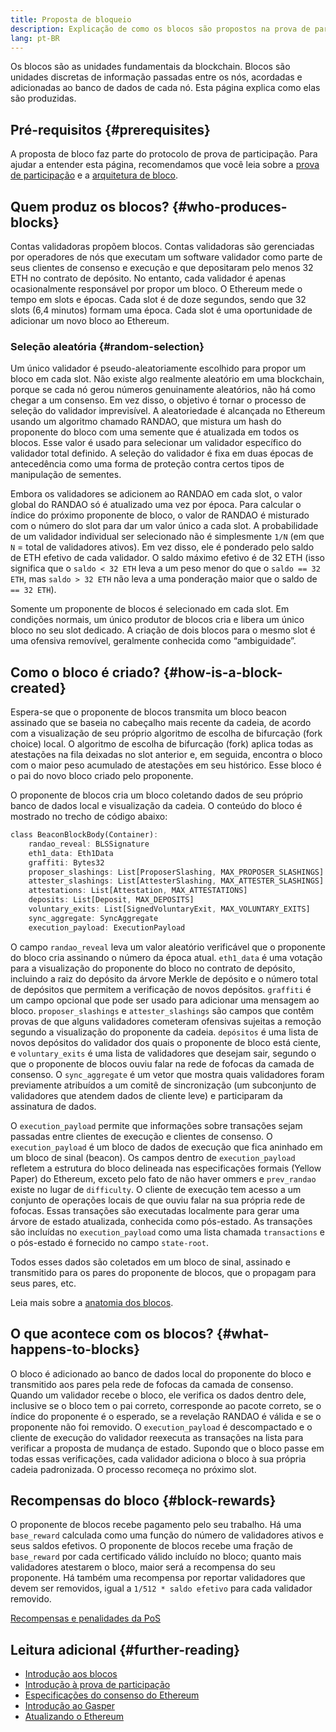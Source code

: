 ```yaml
---
title: Proposta de bloqueio
description: Explicação de como os blocos são propostos na prova de participação do Ethereum.
lang: pt-BR
---
```


Os blocos são as unidades fundamentais da blockchain. Blocos são unidades discretas de informação passadas entre os nós, acordadas e adicionadas ao banco de dados de cada nó. Esta página explica como elas são produzidas.

## Pré-requisitos {#prerequisites}

A proposta de bloco faz parte do protocolo de prova de participação. Para ajudar a entender esta página, recomendamos que você leia sobre a [prova de participação](public/content/developers/docs/consensus-mechanisms/pos/) e a [arquitetura de bloco](public/content/developers/docs/blocks/).

## Quem produz os blocos? {#who-produces-blocks}

Contas validadoras propõem blocos. Contas validadoras são gerenciadas por operadores de nós que executam um software validador como parte de seus clientes de consenso e execução e que depositaram pelo menos 32 ETH no contrato de depósito. No entanto, cada validador é apenas ocasionalmente responsável por propor um bloco. O Ethereum mede o tempo em slots e épocas. Cada slot é de doze segundos, sendo que 32 slots (6,4 minutos) formam uma época. Cada slot é uma oportunidade de adicionar um novo bloco ao Ethereum.

### Seleção aleatória {#random-selection}

Um único validador é pseudo-aleatoriamente escolhido para propor um bloco em cada slot. Não existe algo realmente aleatório em uma blockchain, porque se cada nó gerou números genuinamente aleatórios, não há como chegar a um consenso. Em vez disso, o objetivo é tornar o processo de seleção do validador imprevisível. A aleatoriedade é alcançada no Ethereum usando um algoritmo chamado RANDAO, que mistura um hash do proponente do bloco com uma semente que é atualizada em todos os blocos. Esse valor é usado para selecionar um validador específico do validador total definido. A seleção do validador é fixa em duas épocas de antecedência como uma forma de proteção contra certos tipos de manipulação de sementes.

Embora os validadores se adicionem ao RANDAO em cada slot, o valor global do RANDAO só é atualizado uma vez por época. Para calcular o índice do próximo proponente de bloco, o valor de RANDAO é misturado com o número do slot para dar um valor único a cada slot. A probabilidade de um validador individual ser selecionado não é simplesmente `1/N` (em que `N` = total de validadores ativos). Em vez disso, ele é ponderado pelo saldo de ETH efetivo de cada validador. O saldo máximo efetivo é de 32 ETH (isso significa que o `saldo < 32 ETH` leva a um peso menor do que o `saldo == 32 ETH`, mas `saldo > 32 ETH` não leva a uma ponderação maior que o saldo de `== 32 ETH`).

Somente um proponente de blocos é selecionado em cada slot. Em condições normais, um único produtor de blocos cria e libera um único bloco no seu slot dedicado. A criação de dois blocos para o mesmo slot é uma ofensiva removível, geralmente conhecida como “ambiguidade”.

## Como o bloco é criado? {#how-is-a-block-created}

Espera-se que o proponente de blocos transmita um bloco beacon assinado que se baseia no cabeçalho mais recente da cadeia, de acordo com a visualização de seu próprio algoritmo de escolha de bifurcação (fork choice) local. O algoritmo de escolha de bifurcação (fork) aplica todas as atestações na fila deixadas no slot anterior e, em seguida, encontra o bloco com o maior peso acumulado de atestações em seu histórico. Esse bloco é o pai do novo bloco criado pelo proponente.

O proponente de blocos cria um bloco coletando dados de seu próprio banco de dados local e visualização da cadeia. O conteúdo do bloco é mostrado no trecho de código abaixo:

```rust
class BeaconBlockBody(Container):
    randao_reveal: BLSSignature
    eth1_data: Eth1Data
    graffiti: Bytes32
    proposer_slashings: List[ProposerSlashing, MAX_PROPOSER_SLASHINGS]
    attester_slashings: List[AttesterSlashing, MAX_ATTESTER_SLASHINGS]
    attestations: List[Attestation, MAX_ATTESTATIONS]
    deposits: List[Deposit, MAX_DEPOSITS]
    voluntary_exits: List[SignedVoluntaryExit, MAX_VOLUNTARY_EXITS]
    sync_aggregate: SyncAggregate
    execution_payload: ExecutionPayload
```

O campo `randao_reveal` leva um valor aleatório verificável que o proponente do bloco cria assinando o número da época atual. `eth1_data` é uma votação para a visualização do proponente do bloco no contrato de depósito, incluindo a raiz do depósito da árvore Merkle de depósito e o número total de depósitos que permitem a verificação de novos depósitos. `graffiti` é um campo opcional que pode ser usado para adicionar uma mensagem ao bloco. `proposer_slashings` e `attester_slashings` são campos que contêm provas de que alguns validadores cometeram ofensivas sujeitas a remoção segundo a visualização do proponente da cadeia. `depósitos` é uma lista de novos depósitos do validador dos quais o proponente de bloco está ciente, e `voluntary_exits` é uma lista de validadores que desejam sair, segundo o que o proponente de blocos ouviu falar na rede de fofocas da camada de consenso. O `sync_aggregate` é um vetor que mostra quais validadores foram previamente atribuídos a um comitê de sincronização (um subconjunto de validadores que atendem dados de cliente leve) e participaram da assinatura de dados.

O `execution_payload` permite que informações sobre transações sejam passadas entre clientes de execução e clientes de consenso. O `execution_payload` é um bloco de dados de execução que fica aninhado em um bloco de sinal (beacon). Os campos dentro de `execution_payload` refletem a estrutura do bloco delineada nas especificações formais (Yellow Paper) do Ethereum, exceto pelo fato de não haver ommers e `prev_randao` existe no lugar de `difficulty`. O cliente de execução tem acesso a um conjunto de operações locais de que ouviu falar na sua própria rede de fofocas. Essas transações são executadas localmente para gerar uma árvore de estado atualizada, conhecida como pós-estado. As transações são incluídas no `execution_payload` como uma lista chamada `transactions` e o pós-estado é fornecido no campo `state-root`.

Todos esses dados são coletados em um bloco de sinal, assinado e transmitido para os pares do proponente de blocos, que o propagam para seus pares, etc.

Leia mais sobre a [anatomia dos blocos](/developers/docs/blocks).

## O que acontece com os blocos? {#what-happens-to-blocks}

O bloco é adicionado ao banco de dados local do proponente do bloco e transmitido aos pares pela rede de fofocas da camada de consenso. Quando um validador recebe o bloco, ele verifica os dados dentro dele, inclusive se o bloco tem o pai correto, corresponde ao pacote correto, se o índice do proponente é o esperado, se a revelação RANDAO é válida e se o proponente não foi removido. O `execution_payload` é descompactado e o cliente de execução do validador reexecuta as transações na lista para verificar a proposta de mudança de estado. Supondo que o bloco passe em todas essas verificações, cada validador adiciona o bloco à sua própria cadeia padronizada. O processo recomeça no próximo slot.

## Recompensas do bloco {#block-rewards}

O proponente de blocos recebe pagamento pelo seu trabalho. Há uma `base_reward` calculada como uma função do número de validadores ativos e seus saldos efetivos. O proponente de blocos recebe uma fração de `base_reward` por cada certificado válido incluído no bloco; quanto mais validadores atestarem o bloco, maior será a recompensa do seu proponente. Há também uma recompensa por reportar validadores que devem ser removidos, igual a `1/512 * saldo efetivo` para cada validador removido.

[Recompensas e penalidades da PoS](/developers/docs/consensus-mechanisms/pos/rewards-and-penalties)

## Leitura adicional {#further-reading}

- [Introdução aos blocos](/developers/docs/blocks/)
- [Introdução à prova de participação](/developers/docs/consensus-mechanisms/pos/)
- [Especificações do consenso do Ethereum](https://www.github.com/ethereum/consensus-specs)
- [Introdução ao Gasper](/developers/docs/consensus-mechanisms/pos/)
- [Atualizando o Ethereum](https://eth2book.info/)
